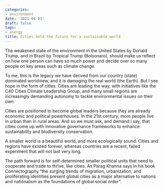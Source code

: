 ```yaml
---
categories:
- environment
date: '2021-04-01'
draft: false
tags:
- energy
title: Cities hold the future for a sustainable world
---
```


The weakened state of the environment in the United States by Donald Trump, and in Brazil by Tropical Trump (Bolsonaro), should make us reflect on how one person can have so much power and decide over so many people on key areas such as climate change.

To me, this is the legacy we have derived from our country (state) dominated worldview, and it is damaging the real world (the Earth). But I see hope in the form of cities. Cities are leading the way, with initiatives like the C40 Cities Climate Leadership Group, and many small regions are increasingly demanding autonomy to tackle environmental issues on their own.

Cities are positioned to become global leaders because they are already economic and political powerhouses. In the 21st century, more people live in urban than in rural areas. And so we must ask, and demand I say, that cities come up with innovative governance frameworks to enhance sustainability and biodiversity conservation.

A smaller world is a beautiful world, and more ecologically sound. Cities and regions have existed forever, whereas countries are a recent, failed experiment that will not last very long. 

The path forward is for self-determined smaller political units that need to cooperate and trade to thrive, like cities. As Parag Khanna says in his book Connectography “the surging trends of migration, urbanization, and proliferating identities present global cities as a major alternative to nations and nationalism as the foundations of global social order”.